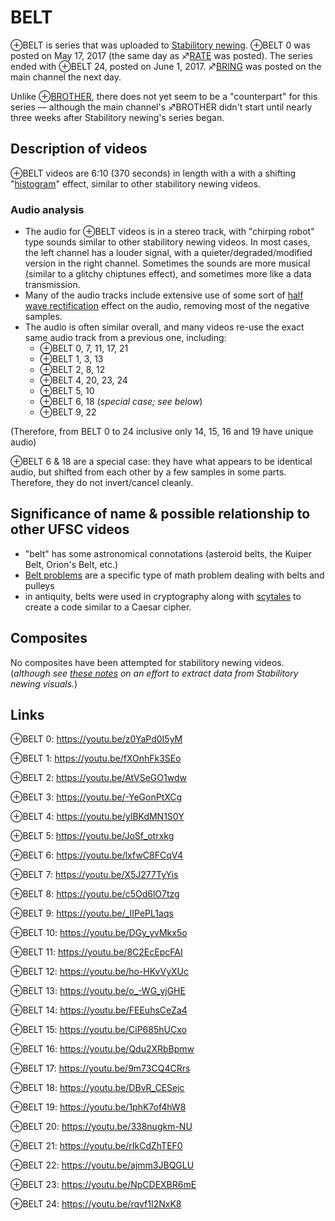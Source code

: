 # BELT

⊕BELT is series that was uploaded to [Stabilitory newing](Stabilitory_newing "wikilink"). ⊕BELT 0 was posted on May 17,
2017 (the same day as ♐[RATE](RATE "wikilink") was posted). The series
ended with ⊕BELT 24, posted on June 1, 2017. ♐[BRING](BRING "wikilink")
was posted on the main channel the next day.

Unlike ⊕[BROTHER](BROTHER "wikilink"), there does not yet seem to be a
"counterpart" for this series — although the main channel's ♐BROTHER
didn't start until nearly three weeks after Stabilitory newing's series
began.

## Description of videos

⊕BELT videos are 6:10 (370 seconds) in length with a with a shifting
"[histogram](https://en.wikipedia.org/wiki/Histogram)" effect, similar
to other stabilitory newing videos.

### Audio analysis

  - The audio for ⊕BELT videos is in a stereo track, with "chirping
    robot" type sounds similar to other stabilitory newing videos. In
    most cases, the left channel has a louder signal, with a
    quieter/degraded/modified version in the right channel. Sometimes
    the sounds are more musical (similar to a glitchy chiptunes effect),
    and sometimes more like a data transmission.
  - Many of the audio tracks include extensive use of some sort of [half wave rectification](http://www.visionics.a.se/html/curriculum/Experiments/HW%20Rectifier/Half%20Wave%20Rectifier1.html)
    effect on the audio, removing most of the negative samples.
  - The audio is often similar overall, and many videos re-use the exact
    same audio track from a previous one, including:
      - ⊕BELT 0, 7, 11, 17, 21
      - ⊕BELT 1, 3, 13
      - ⊕BELT 2, 8, 12
      - ⊕BELT 4, 20, 23, 24
      - ⊕BELT 5, 10
      - ⊕BELT 6, 18 (*special case; see below*)
      - ⊕BELT 9, 22

(Therefore, from BELT 0 to 24 inclusive only 14, 15, 16 and 19 have
unique audio)

⊕BELT 6 & 18 are a special case: they have what appears to be identical
audio, but shifted from each other by a few samples in some parts.
Therefore, they do not invert/cancel cleanly.

## Significance of name & possible relationship to other UFSC videos

  - "belt" has some astronomical connotations (asteroid belts, the
    Kuiper Belt, Orion's Belt, etc.)
  - [Belt problems](https://en.wikipedia.org/wiki/Belt_problem) are a
    specific type of math problem dealing with belts and pulleys
  - in antiquity, belts were used in cryptography along with
    [scytales](https://en.wikipedia.org/wiki/Scytale) to create a code
    similar to a Caesar cipher.

## Composites

No composites have been attempted for stabilitory newing videos.
(*although see [these notes](Investigation_into_color_data_in_SN_visuals "wikilink") on an
effort to extract data from Stabilitory newing visuals.*)

## Links

⊕BELT 0: <https://youtu.be/z0YaPd0I5yM>

⊕BELT 1: <https://youtu.be/fXOnhFk3SEo>

⊕BELT 2: <https://youtu.be/AtVSeGO1wdw>

⊕BELT 3: <https://youtu.be/-YeGonPtXCg>

⊕BELT 4: <https://youtu.be/ylBKdMN1S0Y>

⊕BELT 5: <https://youtu.be/JoSf_otrxkg>

⊕BELT 6: <https://youtu.be/lxfwC8FCqV4>

⊕BELT 7: <https://youtu.be/X5J277TyYis>

⊕BELT 8: <https://youtu.be/c5Od6lO7tzg>

⊕BELT 9: <https://youtu.be/_IIPePL1aqs>

⊕BELT 10: <https://youtu.be/DGy_yvMkx5o>

⊕BELT 11: <https://youtu.be/8C2EcEpcFAI>

⊕BELT 12: <https://youtu.be/ho-HKvVyXUc>

⊕BELT 13: <https://youtu.be/o_-WG_yjGHE>

⊕BELT 14: <https://youtu.be/FEEuhsCeZa4>

⊕BELT 15: <https://youtu.be/CiP685hUCxo>

⊕BELT 16: <https://youtu.be/Qdu2XRbBpmw>

⊕BELT 17: <https://youtu.be/9m73CQ4CRrs>

⊕BELT 18: <https://youtu.be/DBvR_CESejc>

⊕BELT 19: <https://youtu.be/1phK7of4hW8>

⊕BELT 20: <https://youtu.be/338nugkm-NU>

⊕BELT 21: <https://youtu.be/rIkCdZhTEF0>

⊕BELT 22: <https://youtu.be/ajmm3JBQGLU>

⊕BELT 23: <https://youtu.be/NpCDEXBR6mE>

⊕BELT 24: <https://youtu.be/rqvf1I2NxK8>

